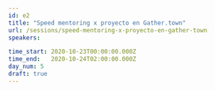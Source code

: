 ```yaml
---
id: e2
title: "Speed mentoring x proyecto en Gather.town"
url: /sessions/speed-mentoring-x-proyecto-en-gather-town
speakers:

time_start: 2020-10-23T00:00:00.000Z
time_end:   2020-10-24T02:00:00.000Z
day_num: 5  
draft: true
---
```

